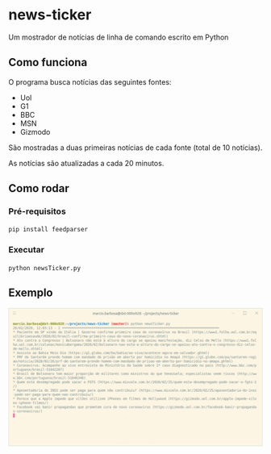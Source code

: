# news-ticker

Um mostrador de notícias de linha de comando escrito em Python

## Como funciona

O programa busca notícias das seguintes fontes:

* Uol
* G1
* BBC
* MSN
* Gizmodo

São mostradas a duas primeiras notícias de cada fonte (total de 10 notícias).

As notícias são atualizadas a cada 20 minutos.

## Como rodar

### Pré-requisitos

`pip install feedparser`

### Executar

`python newsTicker.py`

## Exemplo

![sample](https://github.com/marcioalexbarbosa/news-ticker/blob/master/sample.png?raw=true "Sample")
